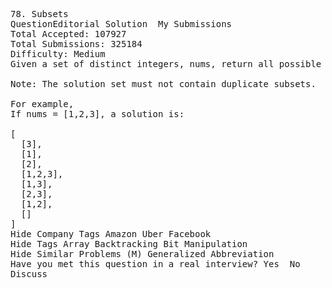 <pre>
78. Subsets  
QuestionEditorial Solution  My Submissions
Total Accepted: 107927
Total Submissions: 325184
Difficulty: Medium
Given a set of distinct integers, nums, return all possible subsets.

Note: The solution set must not contain duplicate subsets.

For example,
If nums = [1,2,3], a solution is:

[
  [3],
  [1],
  [2],
  [1,2,3],
  [1,3],
  [2,3],
  [1,2],
  []
]
Hide Company Tags Amazon Uber Facebook
Hide Tags Array Backtracking Bit Manipulation
Hide Similar Problems (M) Generalized Abbreviation
Have you met this question in a real interview? Yes  No
Discuss
</pre>
